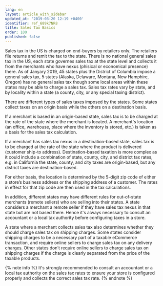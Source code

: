 ```yaml
---
lang: en
layout: article_with_sidebar
updated_at: '2019-03-20 12:19 +0400'
identifier: ref_689k7NR8
title: Sales Tax Basics
order: 100
published: false
---
```

Sales tax in the US is charged on end-buyers by retailers only. The retailers file returns and remit the tax to the state. There is no national general sales tax in the US, each state governes sales tax at the state level and collects it from the merchants who have nexus (phisical or economical presence) there. As of Janyary 2019, 45 states plus the District of Columbia impose a general sales tax, 5 states (Alaska, Delaware, Montana, New Hamphire, Oregon) has no general sales tax though some local areas within these states may be able to charge a sales tax. Sales tax rates vary by state, and by locality within a state (a county, city, or any special taxing district). 

There are different types of sales taxes imposed by the states. Some states collect taxes on an origin basis while the others on a destination basis.

If a merchant is based in an origin-based state, sales tax is to be charged at the rate of the state where the merchant is located. A merchant's location (an office, warehouse, place where the inventory is stored, etc.) is taken as a basis for the sales tax calculation. 

If a merchant has sales tax nexus in a destination-based state, sales tax is to be charged at the rate of the state where the product is delivered (customer ship-to address). Destination-based taxation is more complex as it could include a combination of state, county, city, and district tax rates, e.g. in California the state, county, and city taxes are origin-based, but any district taxes are destination-based.

For either basis, the location is determined by the 5-digit zip code of either a store’s business address or the shipping address of a customer. The rates in effect for that zip code are then used in the tax calculations.

In addition, different states may have different rules for out-of-state merchants (remote sellers) who are selling into their states. A state considers a merchant a remote seller if they have sales tax nexus in that state but are not based there. Hence it's always necessary to consult an accountant or a local tax authority before configuring taxes in a store. 

A state where a merchant collects sales tax also determines whether they should charge sales tax on shipping charges. Some states consider shipping charges to be a necessary part of a taxable eCommerce transaction, and require online sellers to charge sales tax on any delivery charges. Other states don’t require online sellers to charge sales tax on shipping charges if the charge is clearly separated from the price of the taxable products.

{% note info %}
It's strongly recommended to consult an accountant or a local tax authority on the sales tax rates to ensure your store is configured properly and collects the correct sales tax rate.
{% endnote %}
